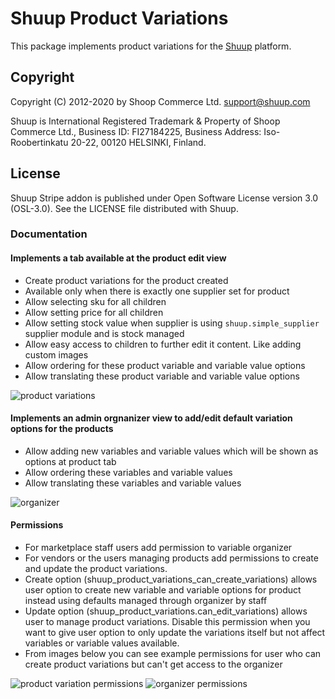 # Shuup Product Variations

This package implements product variations for the [Shuup](https://shuup.com/) platform.

## Copyright

Copyright (C) 2012-2020 by Shoop Commerce Ltd. <support@shuup.com>

Shuup is International Registered Trademark & Property of Shoop Commerce Ltd.,
Business ID: FI27184225,
Business Address: Iso-Roobertinkatu 20-22, 00120 HELSINKI, Finland.

## License

Shuup Stripe addon is published under Open Software License version 3.0 (OSL-3.0).
See the LICENSE file distributed with Shuup.

### Documentation

#### Implements a tab available at the product edit view
  - Create product variations for the product created
  - Available only when there is exactly one supplier set for product
  - Allow selecting sku for all children
  - Allow setting price for all children
  - Allow setting stock value when supplier is using `shuup.simple_supplier` supplier module and is stock managed
  - Allow easy access to children to further edit it content. Like adding custom images
  - Allow ordering for these product variable and variable value options
  - Allow translating these product variable and variable value options

![product variations](https://github.com/shuup/shuup-product-variations/blob/master/product-variations.png "Product Variations")

#### Implements an admin orgnanizer view to add/edit default variation options for the products
  - Allow adding new variables and variable values which will be shown as options at product tab
  - Allow ordering these variables and variable values
  - Allow translating these variables and variable values

![organizer](https://github.com/shuup/shuup-product-variations/blob/master/organizer.png "Organizer")

#### Permissions
  - For marketplace staff users add permission to variable organizer
  - For vendors or the users managing products add permissions to create and update the product variations.
  - Create option (shuup_product_variations_can_create_variations) allows user option to create new variable and variable options for product instead using defaults managed through organizer by staff
  - Update option (shuup_product_variations.can_edit_variations) allows user to manage product variations. Disable this permission when you want to give user option to only update the variations itself but not affect variables or variable values available.
  - From images below you can see example permissions for user who can create product variations but can't get access to the organizer
  
![product variation permissions](https://github.com/shuup/shuup-product-variations/blob/master/organizer_permissions.png "Product Variation Permissions")
![organizer permissions](https://github.com/shuup/shuup-product-variations/blob/master/product_variation_permissions.png "Organizer Permissions")

  
  
  
